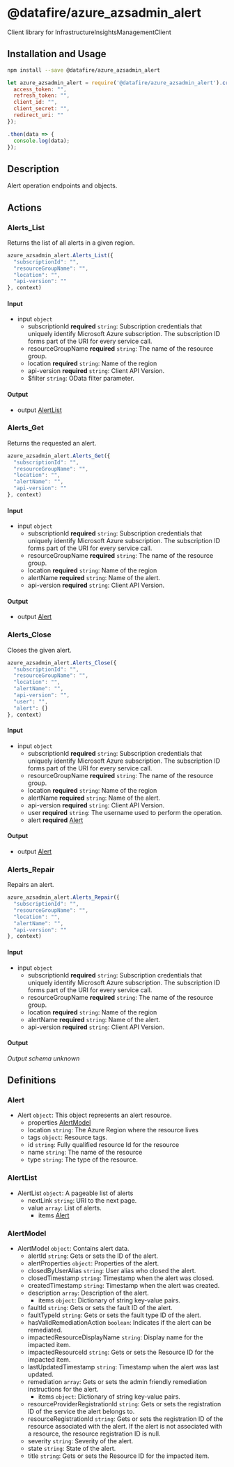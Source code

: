# @datafire/azure_azsadmin_alert

Client library for InfrastructureInsightsManagementClient

## Installation and Usage
```bash
npm install --save @datafire/azure_azsadmin_alert
```
```js
let azure_azsadmin_alert = require('@datafire/azure_azsadmin_alert').create({
  access_token: "",
  refresh_token: "",
  client_id: "",
  client_secret: "",
  redirect_uri: ""
});

.then(data => {
  console.log(data);
});
```

## Description

Alert operation endpoints and objects.

## Actions

### Alerts_List
Returns the list of all alerts in a given region.


```js
azure_azsadmin_alert.Alerts_List({
  "subscriptionId": "",
  "resourceGroupName": "",
  "location": "",
  "api-version": ""
}, context)
```

#### Input
* input `object`
  * subscriptionId **required** `string`: Subscription credentials that uniquely identify Microsoft Azure subscription. The subscription ID forms part of the URI for every service call.
  * resourceGroupName **required** `string`: The name of the resource group.
  * location **required** `string`: Name of the region
  * api-version **required** `string`: Client API Version.
  * $filter `string`: OData filter parameter.

#### Output
* output [AlertList](#alertlist)

### Alerts_Get
Returns the requested an alert.


```js
azure_azsadmin_alert.Alerts_Get({
  "subscriptionId": "",
  "resourceGroupName": "",
  "location": "",
  "alertName": "",
  "api-version": ""
}, context)
```

#### Input
* input `object`
  * subscriptionId **required** `string`: Subscription credentials that uniquely identify Microsoft Azure subscription. The subscription ID forms part of the URI for every service call.
  * resourceGroupName **required** `string`: The name of the resource group.
  * location **required** `string`: Name of the region
  * alertName **required** `string`: Name of the alert.
  * api-version **required** `string`: Client API Version.

#### Output
* output [Alert](#alert)

### Alerts_Close
Closes the given alert.


```js
azure_azsadmin_alert.Alerts_Close({
  "subscriptionId": "",
  "resourceGroupName": "",
  "location": "",
  "alertName": "",
  "api-version": "",
  "user": "",
  "alert": {}
}, context)
```

#### Input
* input `object`
  * subscriptionId **required** `string`: Subscription credentials that uniquely identify Microsoft Azure subscription. The subscription ID forms part of the URI for every service call.
  * resourceGroupName **required** `string`: The name of the resource group.
  * location **required** `string`: Name of the region
  * alertName **required** `string`: Name of the alert.
  * api-version **required** `string`: Client API Version.
  * user **required** `string`: The username used to perform the operation.
  * alert **required** [Alert](#alert)

#### Output
* output [Alert](#alert)

### Alerts_Repair
Repairs an alert.


```js
azure_azsadmin_alert.Alerts_Repair({
  "subscriptionId": "",
  "resourceGroupName": "",
  "location": "",
  "alertName": "",
  "api-version": ""
}, context)
```

#### Input
* input `object`
  * subscriptionId **required** `string`: Subscription credentials that uniquely identify Microsoft Azure subscription. The subscription ID forms part of the URI for every service call.
  * resourceGroupName **required** `string`: The name of the resource group.
  * location **required** `string`: Name of the region
  * alertName **required** `string`: Name of the alert.
  * api-version **required** `string`: Client API Version.

#### Output
*Output schema unknown*



## Definitions

### Alert
* Alert `object`: This object represents an alert resource.
  * properties [AlertModel](#alertmodel)
  * location `string`: The Azure Region where the resource lives
  * tags `object`: Resource tags.
  * id `string`: Fully qualified resource Id for the resource
  * name `string`: The name of the resource
  * type `string`: The type of the resource.

### AlertList
* AlertList `object`: A pageable list of alerts
  * nextLink `string`: URI to the next page.
  * value `array`: List of alerts.
    * items [Alert](#alert)

### AlertModel
* AlertModel `object`: Contains alert data.
  * alertId `string`: Gets or sets the ID of the alert.
  * alertProperties `object`: Properties of the alert.
  * closedByUserAlias `string`: User alias who closed the alert.
  * closedTimestamp `string`: Timestamp when the alert was closed.
  * createdTimestamp `string`: Timestamp when the alert was created.
  * description `array`: Description of the alert.
    * items `object`: Dictionary of string key-value pairs.
  * faultId `string`: Gets or sets the fault ID of the alert.
  * faultTypeId `string`: Gets or sets the fault type ID of the alert.
  * hasValidRemediationAction `boolean`: Indicates if the alert can be remediated.
  * impactedResourceDisplayName `string`: Display name for the impacted item.
  * impactedResourceId `string`: Gets or sets the Resource ID for the impacted item.
  * lastUpdatedTimestamp `string`: Timestamp when the alert was last updated.
  * remediation `array`: Gets or sets the admin friendly remediation instructions for the alert.
    * items `object`: Dictionary of string key-value pairs.
  * resourceProviderRegistrationId `string`: Gets or sets the registration ID of the service the alert belongs to.
  * resourceRegistrationId `string`: Gets or sets the registration ID of the resource associated with the alert. If the alert is not associated with a resource, the resource registration ID is null.
  * severity `string`: Severity of the alert.
  * state `string`: State of the alert.
  * title `string`: Gets or sets the Resource ID for the impacted item.


